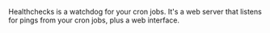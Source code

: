 Healthchecks is a watchdog for your cron jobs. It's a web server that listens for pings from your cron jobs, plus a web interface.
